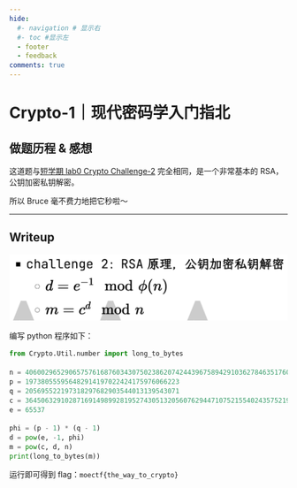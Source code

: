 ```yaml
---
hide:
  #- navigation # 显示右
  #- toc #显示左
  - footer
  - feedback
comments: true
---  
```


# Crypto-1｜现代密码学入门指北

## 做题历程 & 感想

这道题与[短学期 lab0 Crypto Challenge-2](https://brucejqs.github.io/MyNotebook/blog/CTF/2023-2024%E6%9A%91%E7%9F%AD%E5%AD%A6%E6%9C%9F/Lab0%20Report/#challenge-2_3) 完全相同，是一个非常基本的 RSA，公钥加密私钥解密。

所以 Bruce 毫不费力地把它秒啦～
***
## Writeup

![](../../../../assets/Pasted%20image%2020240925144532.png)

编写 python 程序如下：

``` python
from Crypto.Util.number import long_to_bytes

n = 40600296529065757616876034307502386207424439675894291036278463517602256790833
p = 197380555956482914197022424175976066223
q = 205695522197318297682903544013139543071
c = 36450632910287169149899281952743051320560762944710752155402435752196566406306
e = 65537

phi = (p - 1) * (q - 1)
d = pow(e, -1, phi)
m = pow(c, d, n)
print(long_to_bytes(m))
```

运行即可得到 flag：`moectf{the_way_to_crypto}`